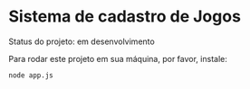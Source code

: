<h1>Sistema de cadastro de Jogos</h1>

Status do projeto: em desenvolvimento

Para rodar este projeto em sua máquina, por favor, instale:

```
node app.js
```
